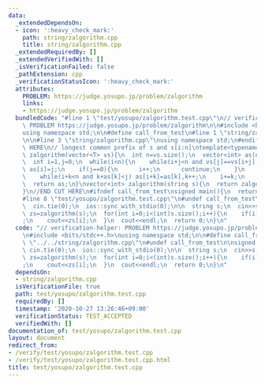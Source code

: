 ```yaml
---
data:
  _extendedDependsOn:
  - icon: ':heavy_check_mark:'
    path: string/zalgorithm.cpp
    title: string/zalgorithm.cpp
  _extendedRequiredBy: []
  _extendedVerifiedWith: []
  _isVerificationFailed: false
  _pathExtension: cpp
  _verificationStatusIcon: ':heavy_check_mark:'
  attributes:
    PROBLEM: https://judge.yosupo.jp/problem/zalgorithm
    links:
    - https://judge.yosupo.jp/problem/zalgorithm
  bundledCode: "#line 1 \"test/yosupo/zalgorithm.test.cpp\"\n// verification-helper:\
    \ PROBLEM https://judge.yosupo.jp/problem/zalgorithm\n\n#include <bits/stdc++.h>\n\
    using namespace std;\n\n#define call_from_test\n#line 1 \"string/zalgorithm.cpp\"\
    \n\n#line 3 \"string/zalgorithm.cpp\"\nusing namespace std;\n#endif\n//BEGIN CUT\
    \ HERE\n// longest common prefix of s and s[i:n]\ntemplate<typename T>\nvector<int>\
    \ zalgorithm(vector<T> vs){\n  int n=vs.size();\n  vector<int> as(n+1,0);\n  as[0]=n;\n\
    \  int i=1,j=0;\n  while(i<n){\n    while(i+j<n and vs[j]==vs[i+j]) j++;\n   \
    \ as[i]=j;\n    if(j==0){\n      i++;\n      continue;\n    }\n    int k=1;\n\
    \    while(i+k<n and k+as[k]<j) as[i+k]=as[k],k++;\n    i+=k;\n    j-=k;\n  }\n\
    \  return as;\n}\nvector<int> zalgorithm(string s){\n  return zalgorithm(vector<char>(s.begin(),s.end()));\n\
    }\n//END CUT HERE\n#ifndef call_from_test\nsigned main(){\n  return 0;\n}\n#endif\n\
    #line 8 \"test/yosupo/zalgorithm.test.cpp\"\n#undef call_from_test\n\nsigned main(){\n\
    \  cin.tie(0);\n  ios::sync_with_stdio(0);\n\n  string s;\n  cin>>s;\n\n  auto\
    \ zs=zalgorithm(s);\n  for(int i=0;i<(int)s.size();i++){\n    if(i) cout<<\" \"\
    ;\n    cout<<zs[i];\n  }\n  cout<<endl;\n  return 0;\n}\n"
  code: "// verification-helper: PROBLEM https://judge.yosupo.jp/problem/zalgorithm\n\
    \n#include <bits/stdc++.h>\nusing namespace std;\n\n#define call_from_test\n#include\
    \ \"../../string/zalgorithm.cpp\"\n#undef call_from_test\n\nsigned main(){\n \
    \ cin.tie(0);\n  ios::sync_with_stdio(0);\n\n  string s;\n  cin>>s;\n\n  auto\
    \ zs=zalgorithm(s);\n  for(int i=0;i<(int)s.size();i++){\n    if(i) cout<<\" \"\
    ;\n    cout<<zs[i];\n  }\n  cout<<endl;\n  return 0;\n}\n"
  dependsOn:
  - string/zalgorithm.cpp
  isVerificationFile: true
  path: test/yosupo/zalgorithm.test.cpp
  requiredBy: []
  timestamp: '2020-10-27 13:26:46+09:00'
  verificationStatus: TEST_ACCEPTED
  verifiedWith: []
documentation_of: test/yosupo/zalgorithm.test.cpp
layout: document
redirect_from:
- /verify/test/yosupo/zalgorithm.test.cpp
- /verify/test/yosupo/zalgorithm.test.cpp.html
title: test/yosupo/zalgorithm.test.cpp
---
```

